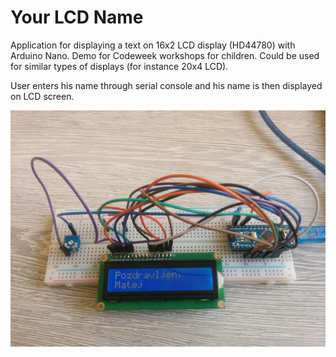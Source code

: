 # Your LCD Name
Application for displaying a text on 16x2 LCD display (HD44780) with Arduino Nano. Demo for Codeweek workshops for children. Could be used for similar types of displays (for instance 20x4 LCD).

User enters his name through serial console and his name is then displayed on LCD screen.

![Display your name on LCD screen](YourLCDName.jpg)
